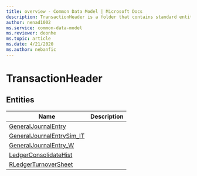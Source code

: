 ```yaml
---
title: overview - Common Data Model | Microsoft Docs
description: TransactionHeader is a folder that contains standard entities related to the Common Data Model.
author: nenad1002
ms.service: common-data-model
ms.reviewer: deonhe
ms.topic: article
ms.date: 4/21/2020
ms.author: nebanfic
---
```


# TransactionHeader


## Entities

|Name|Description|
|---|---|
|[GeneralJournalEntry](GeneralJournalEntry.md)||
|[GeneralJournalEntrySim_IT](GeneralJournalEntrySim_IT.md)||
|[GeneralJournalEntry_W](GeneralJournalEntry_W.md)||
|[LedgerConsolidateHist](LedgerConsolidateHist.md)||
|[RLedgerTurnoverSheet](RLedgerTurnoverSheet.md)||
